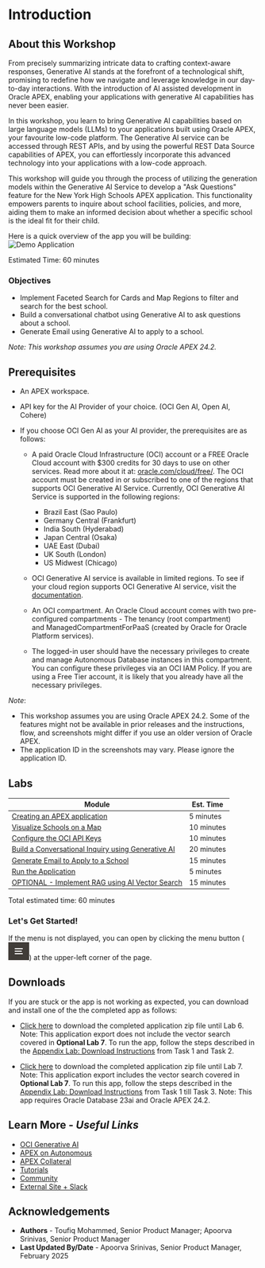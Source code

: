 # Introduction

## About this Workshop

From precisely summarizing intricate data to crafting context-aware responses, Generative AI stands at the forefront of a technological shift, promising to redefine how we navigate and leverage knowledge in our day-to-day interactions. With the introduction of AI assisted development in Oracle APEX, enabling your applications with generative AI capabilities has never been easier.

In this workshop, you learn to bring Generative AI capabilities based on large language models (LLMs) to your applications built using Oracle APEX, your favourite low-code platform. The Generative AI service can be accessed through REST APIs, and by using the powerful REST Data Source capabilities of APEX, you can effortlessly incorporate this advanced technology into your applications with a low-code approach.

<!-- ## What is OCI Generative AI service?

[Oracle Cloud Infrastructure Generative AI](https://www.oracle.com/artificial-intelligence/generative-ai/large-language-models/) is a fully managed service that provides a set of state-of-the-art, customizable large language models (LLMs) that cover a wide range of use cases for text generation. Generative AI currently supports the following pre-trained foundational models available from Meta and Cohere:

- Llama 2
- Command
- Summarize
- Embed

You can read more about these models from the [documentation](https://docs.oracle.com/en-us/iaas/Content/generative-ai/pretrained-models.htm). -->

This workshop will guide you through the process of utilizing the generation models within the Generative AI Service to develop a "Ask Questions" feature for the New York High Schools APEX application. This functionality empowers parents to inquire about school facilities, policies, and more, aiding them to make an informed decision about whether a specific school is the ideal fit for their child.

Here is a quick overview of the app you will be building:
![Demo Application](./images/nyc-genai.gif " ")

Estimated Time: 60 minutes

### **Objectives**

* Implement Faceted Search for Cards and Map Regions to filter and search for the best school.
* Build a conversational chatbot using Generative AI to ask questions about a school.
* Generate Email using Generative AI to apply to a school.

*Note: This workshop assumes you are using Oracle APEX 24.2.*

## Prerequisites

- An APEX workspace.

- API key for the AI Provider of your choice. (OCI Gen AI, Open AI, Cohere)

- If you choose OCI Gen AI as your AI provider, the prerequisites are as follows:
    - A paid Oracle Cloud Infrastructure (OCI) account or a FREE Oracle Cloud account with $300 credits for 30 days to use on other services. Read more about it at: [oracle.com/cloud/free/](https://www.oracle.com/cloud/free/). The OCI account must be created in or subscribed to one of the regions that supports OCI Generative AI Service. Currently, OCI Generative AI Service is supported in the following regions:

        - Brazil East (Sao Paulo)
        - Germany Central (Frankfurt)
        - India South (Hyderabad) 
        - Japan Central (Osaka)
        - UAE East (Dubai)
        - UK South (London)
        - US Midwest (Chicago)
        

    - OCI Generative AI service is available in limited regions. To see if your cloud region supports OCI Generative AI service, visit the [documentation](https://docs.oracle.com/en-us/iaas/Content/generative-ai/overview.htm#regions).

    - An OCI compartment. An Oracle Cloud account comes with two pre-configured compartments - The tenancy (root compartment) and ManagedCompartmentForPaaS (created by Oracle for Oracle Platform services).

    - The logged-in user should have the necessary privileges to create and manage Autonomous Database instances in this compartment. You can configure these privileges via an OCI IAM Policy. If you are using a Free Tier account, it is likely that you already have all the necessary privileges.


*Note*: 
- This workshop assumes you are using Oracle APEX 24.2. Some of the features might not be available in prior releases and the instructions, flow, and screenshots might differ if you use an older version of Oracle APEX.
- The application ID in the screenshots may vary. Please ignore the application ID.

## Labs

| Module | Est. Time |
| --- | --- |
| [Creating an APEX application](?lab=1-create-app) | 5 minutes |
| [Visualize Schools on a Map](?lab=2-schools-on-map) | 10 minutes |
| [Configure the OCI API Keys](?lab=3-configure-oci) | 10 minutes |
| [Build a Conversational Inquiry using Generative AI](?lab=4-using-genai) | 20 minutes |
| [Generate Email to Apply to a School](?lab=5-apply-to-school) | 15 minutes |
| [Run the Application](?lab=6-run-app) | 5 minutes |
| [OPTIONAL - Implement RAG using AI Vector Search](?lab=7-vector-search) | 15 minutes |

Total estimated time: 60 minutes

### **Let's Get Started!**

If the menu is not displayed, you can open by clicking the menu button (![Menu icon](./images/menu-button.png)) at the upper-left corner of the page.

## Downloads

If you are stuck or the app is not working as expected, you can download and install one of the the completed app as follows:

- [Click here](https://c4u04.objectstorage.us-ashburn-1.oci.customer-oci.com/p/EcTjWk2IuZPZeNnD_fYMcgUhdNDIDA6rt9gaFj_WZMiL7VvxPBNMY60837hu5hga/n/c4u04/b/livelabsfiles/o/labfiles%2Fnyc-gen-ai-app.zip) to download the completed application zip file until Lab 6. Note: This application export does not include the vector search covered in **Optional Lab 7**. To run the app, follow the steps described in the [Appendix Lab: Download Instructions](?lab=8-appendix) from Task 1 and Task 2.

- [Click here](https://c4u04.objectstorage.us-ashburn-1.oci.customer-oci.com/p/EcTjWk2IuZPZeNnD_fYMcgUhdNDIDA6rt9gaFj_WZMiL7VvxPBNMY60837hu5hga/n/c4u04/b/livelabsfiles/o/labfiles%2Fnyc-gen-ai-vector-search.zip) to download the completed application zip file until Lab 7. Note: This application export includes the vector search covered in **Optional Lab 7**. To run this app, follow the steps described in the [Appendix Lab: Download Instructions](?lab=8-appendix) from Task 1 till Task 3. Note: This app requires Oracle Database 23ai and Oracle APEX 24.2.


## Learn More - *Useful Links*

- [OCI Generative AI](https://www.oracle.com/artificial-intelligence/generative-ai/large-language-models/)
- [APEX on Autonomous](https://apex.oracle.com/autonomous)
- [APEX Collateral](https://www.oracle.com/database/technologies/appdev/apex/collateral.html)
- [Tutorials](https://apex.oracle.com/en/learn/tutorials)
- [Community](https://apex.oracle.com/community)
- [External Site + Slack](http://apex.world)

## Acknowledgements

 - **Authors** - Toufiq Mohammed, Senior Product Manager; Apoorva Srinivas, Senior Product Manager
 - **Last Updated By/Date** - Apoorva Srinivas, Senior Product Manager, February 2025
